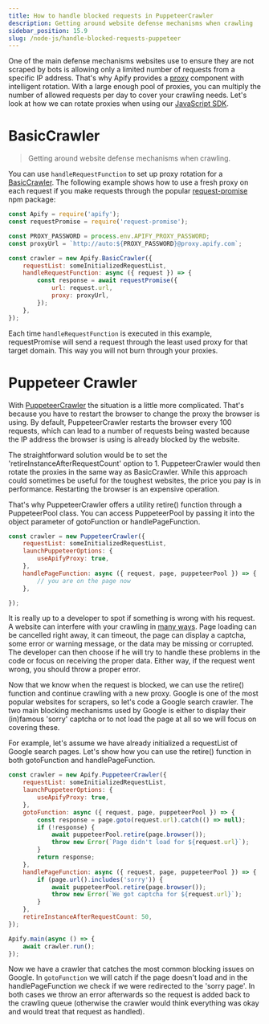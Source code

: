 ```yaml
---
title: How to handle blocked requests in PuppeteerCrawler
description: Getting around website defense mechanisms when crawling
sidebar_position: 15.9
slug: /node-js/handle-blocked-requests-puppeteer
---
```


One of the main defense mechanisms websites use to ensure they are not scraped by bots is allowing only a limited number of requests from a specific IP address. That's why Apify provides a [proxy](https://docs.apify.com/platform/proxy) component with intelligent rotation. With a large enough pool of proxies, you can multiply the number of allowed requests per day to cover your crawling needs. Let's look at how we can rotate proxies when using our [JavaScript SDK](https://github.com/apify/apify-sdk-js).

# BasicCrawler

> Getting around website defense mechanisms when crawling.

You can use `handleRequestFunction` to set up proxy rotation for a [BasicCrawler](https://crawlee.dev/api/basic-crawler/class/BasicCrawler). The following example shows how to use a fresh proxy on each request if you make requests through the popular [request-promise](https://www.npmjs.com/package/request-promise) npm package:

```js
const Apify = require('apify');
const requestPromise = require('request-promise');

const PROXY_PASSWORD = process.env.APIFY_PROXY_PASSWORD;
const proxyUrl = `http://auto:${PROXY_PASSWORD}@proxy.apify.com`;

const crawler = new Apify.BasicCrawler({
    requestList: someInitializedRequestList,
    handleRequestFunction: async ({ request }) => {
        const response = await requestPromise({
            url: request.url,
            proxy: proxyUrl,
        });
    },
});
```

Each time `handleRequestFunction` is executed in this example, requestPromise will send a request through the least used proxy for that target domain. This way you will not burn through your proxies.

# Puppeteer Crawler

With [PuppeteerCrawler](/sdk/js/docs/api/puppeteer-crawler) the situation is a little more complicated. That's because you have to restart the browser to change the proxy the browser is using. By default, PuppeteerCrawler restarts the browser every 100 requests, which can lead to a number of requests being wasted because the IP address the browser is using is already blocked by the website.

The straightforward solution would be to set the 'retireInstanceAfterRequestCount' option to 1. PuppeteerCrawler would then rotate the proxies in the same way as BasicCrawler. While this approach could sometimes be useful for the toughest websites, the price you pay is in performance. Restarting the browser is an expensive operation.

That's why PuppeteerCrawler offers a utility retire() function through a PuppeteerPool class. You can access PuppeteerPool by passing it into the object parameter of gotoFunction or handlePageFunction.

```js
const crawler = new PuppeteerCrawler({
    requestList: someInitializedRequestList,
    launchPuppeteerOptions: {
        useApifyProxy: true,
    },
    handlePageFunction: async ({ request, page, puppeteerPool }) => {
        // you are on the page now
    },

});
```

It is really up to a developer to spot if something is wrong with his request. A website can interfere with your crawling in [many ways](https://docs.apify.com/academy/anti-scraping). Page loading can be cancelled right away, it can timeout, the page can display a captcha, some error or warning message, or the data may be missing or corrupted. The developer can then choose if he will try to handle these problems in the code or focus on receiving the proper data. Either way, if the request went wrong, you should throw a proper error.

Now that we know when the request is blocked, we can use the retire() function and continue crawling with a new proxy. Google is one of the most popular websites for scrapers, so let's code a Google search crawler. The two main blocking mechanisms used by Google is either to display their (in)famous 'sorry' captcha or to not load the page at all so we will focus on covering these.

For example, let's assume we have already initialized a requestList of Google search pages. Let's show how you can use the retire() function in both gotoFunction and handlePageFunction.

```js
const crawler = new Apify.PuppeteerCrawler({
    requestList: someInitializedRequestList,
    launchPuppeteerOptions: {
        useApifyProxy: true,
    },
    gotoFunction: async ({ request, page, puppeteerPool }) => {
        const response = page.goto(request.url).catch(() => null);
        if (!response) {
            await puppeteerPool.retire(page.browser());
            throw new Error(`Page didn't load for ${request.url}`);
        }
        return response;
    },
    handlePageFunction: async ({ request, page, puppeteerPool }) => {
        if (page.url().includes('sorry')) {
            await puppeteerPool.retire(page.browser());
            throw new Error(`We got captcha for ${request.url}`);
        }
    },
    retireInstanceAfterRequestCount: 50,
});

Apify.main(async () => {
    await crawler.run();
});
```

Now we have a crawler that catches the most common blocking issues on Google. In `gotoFunction` we will catch if the page doesn't load and in the handlePageFunction we check if we were redirected to the 'sorry page'. In both cases we throw an error afterwards so the request is added back to the crawling queue (otherwise the crawler would think everything was okay and would treat that request as handled).
